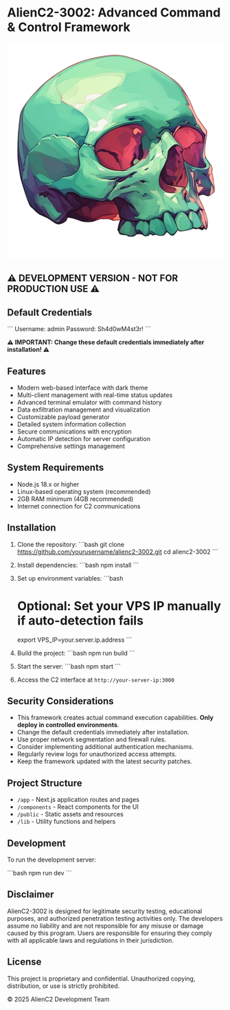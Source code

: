 # AlienC2-3002: Advanced Command & Control Framework

<p align="center">
  <img src="https://raw.githubusercontent.com/vulncore-security/AlienC2-3002/refs/heads/main/7ed1db11-97e8-4a53-ae44-08a356ec3a30_removalai_preview.png" alt="AlienC2-3002 Logo">
</p>

## ⚠️ DEVELOPMENT VERSION - NOT FOR PRODUCTION USE ⚠️

## Default Credentials

\`\`\`
Username: admin
Password: Sh4d0wM4st3r!
\`\`\`

**⚠️ IMPORTANT: Change these default credentials immediately after installation! ⚠️**

## Features

- Modern web-based interface with dark theme
- Multi-client management with real-time status updates
- Advanced terminal emulator with command history
- Data exfiltration management and visualization
- Customizable payload generator
- Detailed system information collection
- Secure communications with encryption
- Automatic IP detection for server configuration
- Comprehensive settings management

## System Requirements

- Node.js 18.x or higher
- Linux-based operating system (recommended)
- 2GB RAM minimum (4GB recommended)
- Internet connection for C2 communications

## Installation

1. Clone the repository:
   \`\`\`bash
   git clone https://github.com/yourusername/alienc2-3002.git
   cd alienc2-3002
   \`\`\`

2. Install dependencies:
   \`\`\`bash
   npm install
   \`\`\`

3. Set up environment variables:
   \`\`\`bash
   # Optional: Set your VPS IP manually if auto-detection fails
   export VPS_IP=your.server.ip.address
   \`\`\`

4. Build the project:
   \`\`\`bash
   npm run build
   \`\`\`

5. Start the server:
   \`\`\`bash
   npm start
   \`\`\`

6. Access the C2 interface at `http://your-server-ip:3000`

## Security Considerations

- This framework creates actual command execution capabilities. **Only deploy in controlled environments**.
- Change the default credentials immediately after installation.
- Use proper network segmentation and firewall rules.
- Consider implementing additional authentication mechanisms.
- Regularly review logs for unauthorized access attempts.
- Keep the framework updated with the latest security patches.

## Project Structure

- `/app` - Next.js application routes and pages
- `/components` - React components for the UI
- `/public` - Static assets and resources
- `/lib` - Utility functions and helpers

## Development

To run the development server:

\`\`\`bash
npm run dev
\`\`\`

## Disclaimer

AlienC2-3002 is designed for legitimate security testing, educational purposes, and authorized penetration testing activities only. The developers assume no liability and are not responsible for any misuse or damage caused by this program. Users are responsible for ensuring they comply with all applicable laws and regulations in their jurisdiction.

## License

This project is proprietary and confidential. Unauthorized copying, distribution, or use is strictly prohibited.

© 2025 AlienC2 Development Team
